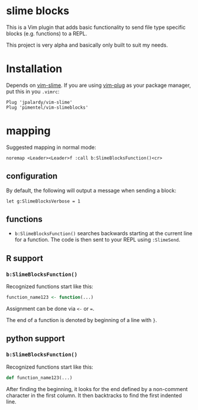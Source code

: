 # slime blocks

This is a Vim plugin that adds basic functionality to send file type specific blocks (e.g. functions)
to a REPL.

This project is very alpha and basically only built to suit my needs.

# Installation

Depends on [vim-slime](https://github.com/jpalardy/vim-slime).
If you are using [vim-plug](https://github.com/junegunn/vim-plug) as your package manager, put this in you `.vimrc`:

```
Plug 'jpalardy/vim-slime'
Plug 'pimentel/vim-slimeblocks'
```

# mapping

Suggested mapping in normal mode:

```vim
noremap <Leader><Leader>f :call b:SlimeBlocksFunction()<cr>
```

## configuration

By default, the following will output a message when sending a block:

```
let g:SlimeBlocksVerbose = 1
```

## functions

- `b:SlimeBlocksFunction()` searches backwards starting at the current line for a function. The code is then sent to your REPL using `:SlimeSend`.

## R support

### `b:SlimeBlocksFunction()`

Recognized functions start like this:

```r
function_name123 <- function(...)
```

Assignment can be done via `<-` or `=`.

The end of a function is denoted by beginning of a line with `}`.

## python support

### `b:SlimeBlocksFunction()`

Recognized functions start like this:

```python
def function_name123(...)
```

After finding the beginning, it looks for the end defined by a non-comment character in the first column.
It then backtracks to find the first indented line.

